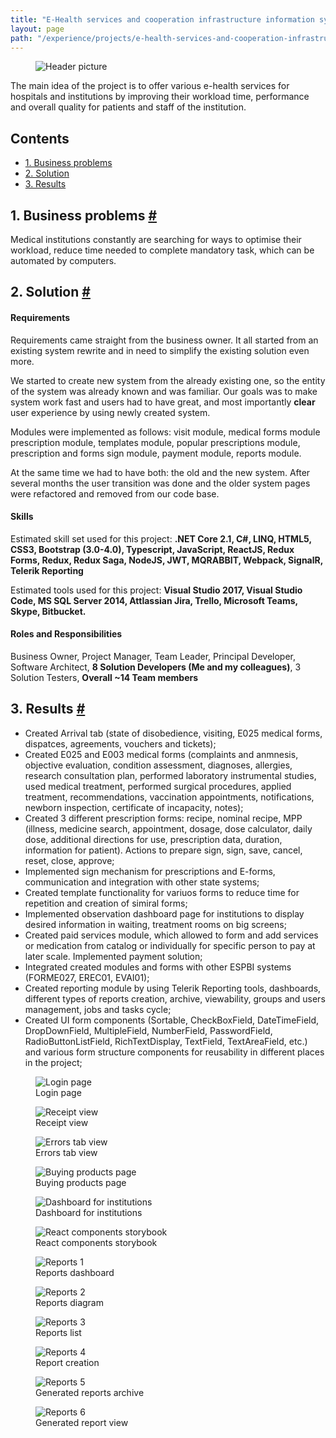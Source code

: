 ```yaml
---
title: "E-Health services and cooperation infrastructure information system"
layout: page
path: "/experience/projects/e-health-services-and-cooperation-infrastructure-information-system"
---
```


<figure>
	<img src="./header.jpg" alt="Header picture">
</figure>

The main idea of the project is to offer various e-health services for hospitals and institutions by improving their workload time, performance and overall quality for patients and staff of the institution.

<h2>Contents</h2>
<ul>
    <li>
        <a href="#businessProblems">1. Business problems</a>
    </li>
    <li>
        <a href="#solution">2. Solution</a>
    </li>
    <li>
        <a href="#results">3. Results</a>
    </li>
</ul>

<h2 id="businessProblems">
    <span>1. Business problems</span>
    <a href="#businessProblems" aria-label="Anchor"> #</a>
</h2>

Medical institutions constantly are searching for ways to optimise their workload, reduce time needed to complete mandatory task, which can be automated by computers.

<h2 id="solution">
    <span>2. Solution</span>
    <a href="#solution" aria-label="Anchor"> #</a>
</h2>

#### Requirements
Requirements came straight from the business owner. It all started from an existing system rewrite and in need to simplify the existing solution even more. 

We started to create new system from the already existing one, so the entity of the system was already known and was familiar. Our goals was to make system work fast and users had to have great, and most importantly **clear** user experience by using newly created system.

Modules were implemented as follows: visit module, medical forms module prescription module, templates module, popular prescriptions module, prescription and forms sign module, payment module, reports module.

At the same time we had to have both: the old and the new system. After several months the user transition was done and the older system pages were refactored and removed from our code base.

#### Skills 
Estimated skill set used for this project: **.NET Core 2.1, C#, LINQ, HTML5, CSS3, Bootstrap (3.0-4.0), Typescript, JavaScript, ReactJS, Redux Forms, Redux, Redux Saga, NodeJS, JWT, MQRABBIT, Webpack, SignalR, Telerik Reporting**

Estimated tools used for this project: **Visual Studio 2017, Visual Studio Code, MS SQL Server 2014, Attlassian Jira, Trello, Microsoft Teams, Skype, Bitbucket.**

#### Roles and Responsibilities
Business Owner, Project Manager, Team Leader, Principal Developer, Software Architect, **8 Solution Developers (Me and my colleagues)**, 3 Solution Testers, **Overall ~14 Team members**

<h2 id="results">
    <span>3. Results</span>
    <a href="#results" aria-label="Anchor"> #</a>
</h2>

* Created Arrival tab (state of disobedience, visiting, E025 medical forms, dispatces, agreements, vouchers and tickets);
* Created E025 and E003 medical forms (complaints and anmnesis, objective evaluation, condition assessment, diagnoses, allergies, research consultation plan, performed laboratory instrumental studies, used medical treatment, performed surgical procedures, applied treatment, recommendations, vaccination appointments, notifications, newborn inspection, certificate of incapacity, notes);
* Created 3 different prescription forms: recipe, nominal recipe, MPP (illness, medicine search, appointment, dosage, dose calculator, daily dose, additional directions for use, prescription data, duration, information for patient). Actions to prepare sign, sign, save, cancel, reset, close, approve;
* Implemented sign mechanism for prescriptions and E-forms, communication and integration with other state systems;
* Created template functionality for variuos forms to reduce time for repetition and creation of simiral forms;
* Implemented observation dashboard page for institutions to display desired information in waiting, treatment rooms on big screens;
* Created paid services module, which allowed to form and add services or medication from catalog or individually for specific person to pay at later scale. Implemented payment solution;
* Integrated created modules and forms with other ESPBI systems (FORME027, EREC01, EVAI01);
* Created reporting module by using Telerik Reporting tools, dashboards, different types of reports creation, archive, viewability, groups and users management, jobs and tasks cycle;
* Created UI form components (Sortable, CheckBoxField, DateTimeField, DropDownField, MultipleField, NumberField, PasswordField, RadioButtonListField, RichTextDisplay, TextField, TextAreaField, etc.) and various form structure components for reusability in different places in the project;

<figure>
	<img src="./login.jpg" alt="Login page">
    <figcaption>Login page</figcaption>
</figure>

<figure>
	<img src="./receipt.jpg" alt="Receipt view">
    <figcaption>Receipt view</figcaption>
</figure>

<figure>
	<img src="./errors.jpg" alt="Errors tab view">
    <figcaption>Errors tab view</figcaption>
</figure>

<figure>
	<img src="./buy.jpg" alt="Buying products page">
    <figcaption>Buying products page</figcaption>
</figure>

<figure>
	<img src="./watcher.jpg" alt="Dashboard for institutions">
    <figcaption>Dashboard for institutions</figcaption>
</figure>

<figure>
	<img src="./varis-ui.jpg" alt="React components storybook">
    <figcaption>React components storybook</figcaption>
</figure>

<figure>
	<img src="./reports-1.jpg" alt="Reports 1">
    <figcaption>Reports dashboard</figcaption>
</figure>

<figure>
	<img src="./reports-2.jpg" alt="Reports 2">
    <figcaption>Reports diagram</figcaption>
</figure>

<figure>
	<img src="./reports-3.jpg" alt="Reports 3">
    <figcaption>Reports list</figcaption>
</figure>

<figure>
	<img src="./reports-4.jpg" alt="Reports 4">
    <figcaption>Report creation</figcaption>
</figure>

<figure>
	<img src="./reports-5.jpg" alt="Reports 5">
    <figcaption>Generated reports archive</figcaption>
</figure>

<figure>
	<img src="./reports-6.jpg" alt="Reports 6">
    <figcaption>Generated report view</figcaption>
</figure>
